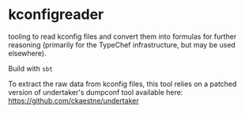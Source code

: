 kconfigreader
===========

tooling to read kconfig files and convert them into 
formulas for further reasoning (primarily for the
TypeChef infrastructure, but may be used elsewhere).

Build with `sbt`


To extract the raw data from kconfig files, this tool
relies on a patched version of undertaker's dumpconf tool
available here: https://github.com/ckaestne/undertaker
